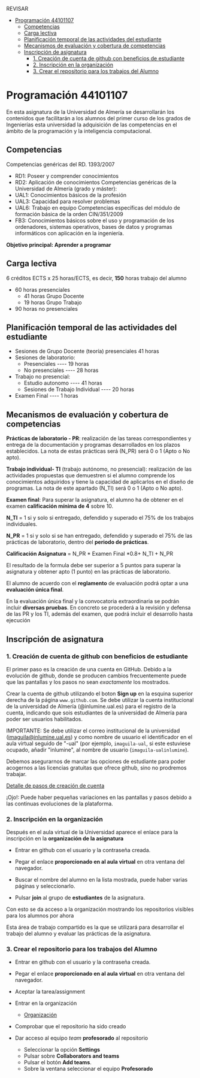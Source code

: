 
REVISAR

<!-- TOC -->

- [Programación 44101107](#programación-44101107)
  - [Competencias](#competencias)
  - [Carga lectiva](#carga-lectiva)
  - [Planificación temporal de las actividades del estudiante](#planificación-temporal-de-las-actividades-del-estudiante)
  - [Mecanismos de evaluación y cobertura de competencias](#mecanismos-de-evaluación-y-cobertura-de-competencias)
  - [Inscripción de asignatura](#inscripción-de-asignatura)
    - [1. Creación de  cuenta de github con beneficios de estudiante](#1-creación-de--cuenta-de-github-con-beneficios-de-estudiante)
    - [2. Inscripción en la organización](#2-inscripción-en-la-organización)
    - [3. Crear el repositorio para los trabajos del Alumno](#3-crear-el-repositorio-para-los-trabajos-del-alumno)

<!-- /TOC -->

# Programación 44101107

En esta asignatura de la Universidad de Almería se desarrollarán los contenidos que facilitarán a los alumnos del primer curso de los grados de Ingenierías esta universidad la adquisición de las competencias en el ámbito de la programación y la inteligencia computacional.

## Competencias

Competencias genéricas del RD. 1393/2007
  - RD1: Poseer y comprender conocimientos
  - RD2: Aplicación de conocimientos
Competencias genéricas de la Universidad de Almería (grado y máster):
  - UAL1: Conocimientos básicos de la profesión
  - UAL3: Capacidad para resolver problemas
  - UAL6: Trabajo en equipo
Competencias específicas del módulo de formación básica de la orden CIN/351/2009
  - FB3: Conocimientos básicos sobre el uso y programación de los ordenadores, sistemas operativos, bases de datos y programas informáticos con aplicación en la ingeniería.

**Objetivo principal: Aprender a programar**



## Carga lectiva

6 créditos ECTS x 25 horas/ECTS, es decir,  **150** horas trabajo del alumno

- 60 horas presenciales
  - 41 horas Grupo Docente
  - 19 horas Grupo Trabajo
- 90 horas no presenciales

	
## Planificación temporal de las actividades del estudiante

- Sesiones de Grupo Docente (teoría)  presenciales   41 horas
- Sesiones de laboratorio:
	- Presenciales     ----          19 horas
	- No presenciales  ----          28 horas
- Trabajo no presencial:
    - Estudio autonomo ---- 41 horas
    - Sesiones de Trabajo Individual  ---- 20 horas
- Examen Final ----   1 horas


## Mecanismos de evaluación y cobertura de competencias
**Prácticas de laboratorio - PR**: realización de las tareas correspondientes y entrega de la documentación y programas desarrollados en los plazos establecidos. La nota de estas prácticas será (N_PR) será 0 o 1 (Apto o No apto).

**Trabajo individual-  TI** (trabajo autónomo, no presencial): realización de las actividades propuestas que  demuestren  si  el  alumno  comprende  los  conocimientos  adquiridos  y  tiene  la  capacidad  de aplicarlos en el diseño de programas.  La nota de este apartado (N_TI) será 0 o 1 (Apto o No apto). 

**Examen final**: Para superar la asignatura, el alumno ha de obtener en el examen **calificación mínima de 4** sobre 10. 

**N_TI** = 1 si y solo si entregado, defendido y superado el 75% de los trabajos individuales.

**N_PR** = 1 si y solo si se han entregado, defendido y superado el 75% de las prácticas de laboratorio, dentro del **periodo de prácticas**.

**Calificación Asignatura** = N_PR * Examen Final *0.8+ N_TI + N_PR  

El resultado de la formula debe ser superior a 5 puntos para superar la asignatura y obtener apto (1 punto)  en las prácticas de laboratorio. 

El alumno de acuerdo con el **reglamento** de evaluación podrá optar a una **evaluación única final**. 

En la evaluación única final y la convocatoria extraordinaria se podrán incluir **diversas pruebas**. En concreto se procederá a la revisión y defensa de las PR y los TI, además del examen, que podrá incluir el desarrollo hasta ejecución

## Inscripción de asignatura

### 1. Creación de  cuenta de github con beneficios de estudiante 

El primer paso es la creación de una cuenta en GitHub. Debido a la evolución de github, donde se producen cambios frecuentemente puede que las pantallas y los pasos no sean *exactamente* los mostrados.

Crear la cuenta de github utilizando el boton **Sign up** en la esquina superior derecha de la página ```www.github.com```. Se debe utilizar la cuenta institucional de la universidad de Almería (@inlumine.ual.es) para el registro de la cuenta, indicando que sois estudiantes de la universidad de Almería para poder ser usuarios habilitados.

IMPORTANTE: Se debe utilizar el correo institucional de la universidad (imaguila@inlumine.ual.es) y como nombre de usuario el identificador en el aula virtual seguido de "-ual" (por ejemplo, ```imaguila-ual```, si este estuviese ocupado, añadir "inlumine", al nombre de usuario (```imaguila-ualinlumine```).

Debemos asegurarnos de marcar las opciones de estudiante para poder acogernos a las licencias gratuitas que ofrece github, sino no prodremos trabajar.

[Detalle de pasos de creación de cuenta](creacioncuenta.md)

¡Ojo!: Puede haber pequeñas variaciones en las pantallas y pasos debido a las continuas evoluciones de la plataforma. 


### 2. Inscripción en la organización
Después en el aula virtual de la Universidad aparece el enlace para la inscripción en la **organización de la asignatura**

- Entrar en github con el usuario y la contraseña creada.

- Pegar el  enlace **proporcionado en al aula virtual**  en otra ventana del navegador.
  
- Buscar el nombre del alumno en la lista mostrada, puede haber varias páginas y seleccionarlo.
- Pulsar **join** al grupo de **estudiantes** de la asignatura.

Con esto se  da acceso a la organización mostrando los repositorios visibles para los alumnos por ahora


Esta área de trabajo compartido es la que se utilizará para desarrollar el trabajo del alumno y evaluar las prácticas de la asignatura.

### 3. Crear el repositorio para los trabajos del Alumno

- Entrar en github con el usuario y la contraseña creada.

- Pegar el  enlace **proporcionado en al aula virtual** en otra ventana del navegador. 
- Aceptar la tarea/assignment
- Entrar en la organización

    - [Organización](https://github.com/orgs/Programacion-44101107-2023-24/)


- Comprobar que el repositorio ha sido creado
- Dar acceso al equipo  *team* **profesorado** al repositorio

  - Seleccionar la opción **Settings**
  - Pulsar sobre **Collaborators and teams**
  - Pulsar el botón **Add teams**. 
  - Sobre la ventana seleccionar el equipo **Profesorado**



